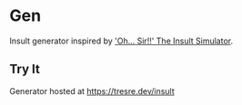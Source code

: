 # Gen
Insult generator inspired by ['Oh... Sir!!' The Insult Simulator](https://store.steampowered.com/app/512250/OhSir_The_Insult_Simulator/).

## Try It
Generator hosted at https://tresre.dev/insult
